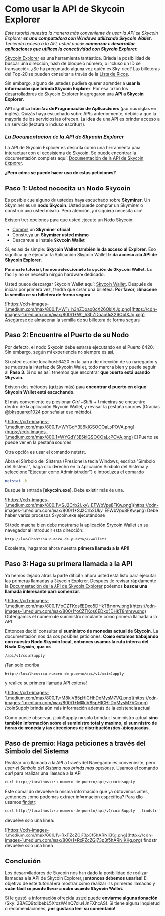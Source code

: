 Como usar la API de Skycoin Explorer
====

_Este tutorial muestra la manera más conveniente de usar la API de Skycoin Explorer_ ___en una computadora con Windows utilizando Skycoin Wallet.___ _Teniendo acceso a la API, usted puede_ ___comenzar a desarrollar aplicaciones que utilicen la conectividad con Skycoin Explorer.___

[Skycoin Explorer](https://explorer.skycoin.net) es una herramienta fantástica. Brinda la posibilidad de buscar una dirección, hash de bloque o número, o incluso un ID de transacción. ¿Se ha preguntado alguna vez quién es Sky-rico? Las billeteras del Top-20 se pueden consultar a través de la [Lista de Ricos](https://explorer.skycoin.net/app/richlist).

Sin embargo, alguno de ustedes pudiera querer aprender a __usar la información que brinda Skycoin Explorer__. Por esa razón los desarrolladores de Skycoin Explorer le agregaron una __API a Skycoin Explorer__.

API significa __Interfaz de Programación de Aplicaciones__ (por sus siglas en inglés). Quizás haya escuchado sobre APIs anteriormente, debido a que la mayoría de los servicios las ofrecen. La idea de una API es brindar acceso a un servicio (lectura o incluso escritura).

### _La Documentación de la API de Skycoin Explorer_ ###

La API de Skycoin Explorer es descrita como una herramienta para interactuar con el ecosistema de Skycoin. Se puede encontrar la documentación completa aquí: [Documentación de la API de Skycoin Explorer](https://explorer.skycoin.net/api.html).

__¿Pero cómo se puede hacer uso de estas peticiones?__

Paso 1: Usted necesita un Nodo Skycoin
----

Es posible que alguno de ustedes haya escuchado sobre __Skyminer__. Un Skyminer es un __nodo Skycoin__. Usted puede comprar un Skyminer o construir uno usted mismo. Pero atención, ¡ni siquiera necesita uno!

Existen tres opciones para que usted ejecute un Nodo Skycoin:
* [Compre](https://www.skycoin.net/skyminer/) un __Skyminer oficial__
* Construya un __Skyminer usted mismo__
* [Descargue](https://www.skycoin.net/downloads/) e instale __Skycoin Wallet__

Sí, es así de simple: __Skycoin Wallet también le da acceso al Explorer__. Eso significa que ejecutar la Aplicación Skycoin Wallet __le da acceso a la API de Skycoin Explorer__.

__Para este tutorial, hemos seleccionado la opción de Skycoin Wallet__. Es fácil y no se necesita ningún hardware dedicado.

Usted puede descargar Skycoin Wallet aquí: [Skycoin Wallet](https://www.skycoin.net/downloads/). Después de iniciar por primera vez, tendrá que crear una billetera. __Por favor, almacene la semilla de su billetera de forma segura__.

![https://cdn-images-1.medium.com/max/800/1\*W1\_h3hZDoao0cX26OblXJg.png](https://cdn-images-1.medium.com/max/800/1*W1_h3hZDoao0cX26OblXJg.png)
Asegúrese de almacenar la semilla de su billetera de forma segura

Paso 2: Encuentre el Puerto de su Nodo
----

Por defecto, el nodo Skycoin debe estarse ejecutando en el Puerto 6420. Sin embargo, según mi experiencia no siempre es así.

Si usted escribe localhost:6420 en la barra de dirección de su navegador y se muestra la interfaz de Skycoin Wallet, todo marcha bien y puede seguir al __Paso 3__. Si no es así, tenemos que encontrar __que puerto está usando Skycoin__.

Existen dos métodos (quizás más) para __encontrar el puerto en el que Skycoin Wallet está escuchando__.

El más conveniente es presionar _Ctrl_ +_Shift_ + _I_ mientras se encuentre dentro de la aplicación Skycoin Wallet, y revisar la pestaña sources (Gracias [@bksquared1024](http://twitter.com/bksquared1024) por señalar ese método).

![https://cdn-images-1.medium.com/max/800/1\*WYGdY3B6kIGSOCOaLoPOVA.png](https://cdn-images-1.medium.com/max/800/1*WYGdY3B6kIGSOCOaLoPOVA.png)
El Puerto se puede ver en la pestaña sources

Otra opción es usar el comando netstat.

Abra el Símbolo del Sistema (Presione la tecla Windows, escriba "Símbolo del Sistema", haga clic derecho en la Aplicación Símbolo del Sistema y seleccione "Ejecutar como Administrador") e introduzca el comando

```bash
netstat -b
```

Busque la entrada __[skycoin.exe]__. Debe existir más de una.

![https://cdn-images-1.medium.com/max/800/1\*SJ2Crb2Uky\_EFWbVpu8FKw.png](https://cdn-images-1.medium.com/max/800/1*SJ2Crb2Uky_EFWbVpu8FKw.png)
Debe haber varios procesos Skycoin.exe ejecutándose

Si todo marcha bien debe mostrarse la aplicación Skycoin Wallet en su navegador al introducir esta dirección:

```
http://localhost:su-numero-de-puerto/#/wallets
```

Excelente, ¡hagamos ahora nuestra __primera llamada a la API__!

Paso 3: Haga su primera llamada a la API
----

Ya hemos dejado atrás la parte difícil y ahora usted está listo para ejecutar las primeras llamadas a Skycoin Explorer. Después de revisar rápidamente la [Documentación de la API de Skycoin Explorer](https://explorer.skycoin.net/api.html) podemos __buscar una llamada interesante para comenzar__.

![https://cdn-images-1.medium.com/max/800/1\*oCZTKos6EDxo5DHkT8mnrw.png](https://cdn-images-1.medium.com/max/800/1*oCZTKos6EDxo5DHkT8mnrw.png)
Obtengamos el número de suministro circulante como primera llamada a la API

Entonces decidí consultar el __suministro de monedas actual de Skycoin__. La documentación nos da dos posibles peticiones. __Como estamos trabajando con nuestro Nodo Skycoin local, entonces usamos la ruta interna del Nodo Skycoin, que es__

```
/api/v1/coinSupply
```

¡Tan solo escriba 
```
http://localhost:su-numero-de-puerto/api/v1/coinSupply
```
y realice su primera llamada API exitosa!

![https://cdn-images-1.medium.com/max/800/1\*M8klV85pHICHhDqMysM7VQ.png](https://cdn-images-1.medium.com/max/800/1*M8klV85pHICHhDqMysM7VQ.png)
/coinSupply brinda aún más información además de la existencia actual

Como puede observar, /coinSupply no solo brinda el suministro actual __sino también información sobre el suministro total y máximo, el suministro de horas de moneda y las direcciones de distribución (des-)bloqueadas__.

Paso de premio: Haga peticiones a través del Símbolo del Sistema
----

Realizar una llamada a la API a través del Navegador es conveniente, pero _usar el Símbolo del Sistema nos brinda más opciones_. Usamos el comando _curl_ para realizar una llamada a la API:

```bash
curl http://localhost:su-numero-de-puerto/api/v1/coinSupply
```

Este comando devuelve la misma información que ya obtuvimos antes, ¿entonces cómo podemos extraer información específica? Para ello usamos [findstr](https://docs.microsoft.com/en-us/windows-server/administration/windows-commands/findstr):

```bash
curl http://localhost:su-numero-de-puerto/api/v1/coinSupply | findstr "current_supply"
```

devuelve solo una línea:

![https://cdn-images-1.medium.com/max/800/1\*RxPZcZGj73p3f5hARNlKKg.png](https://cdn-images-1.medium.com/max/800/1*RxPZcZGj73p3f5hARNlKKg.png)
findstr devuelve solo una línea

Conclusión
----

Los desarrolladores de Skycoin nos han dado la posibilidad de realizar llamadas a la API de Skycoin Explorer, __¡entonces debemos usarlas!__ El objetivo de este tutorial era mostrar cómo realizar las primeras llamadas y __cuán fácil se puede llevar a cabo usando Skycoin Wallet__.

Si le gustó la información ofrecida usted puede __enviarme alguna donación__ (Sky: 2BAEQ9tdibebL5XrozW4nQ7ciu4JnFXhcAS). Si tiene alguna inquietud o recomendaciones, __¡me gustaría leer su comentario!__



